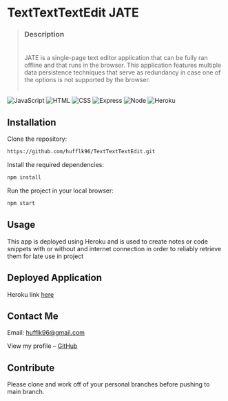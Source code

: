 # TextTextTextEdit JATE
>### Description <br><br>
>  JATE is a single-page text editor application that can be fully ran offline and that runs in the browser. This application features multiple data persistence techniques that serve as redundancy in case one of the options is not supported by the browser. <br><br>

![JavaScript][js-url]
![HTML][html-url]
![CSS][css-url]
![Express][express-url]
![Node][node-url]
![Heroku][heroku-url]


## Installation

Clone the repository:

```sh
https://github.com/hufflk96/TextTextTextEdit.git
```

Install the required dependencies:

```sh
npm install
```

Run the project in your local browser:

```sh
npm start
```

## Usage

This app is deployed using Heroku and is used to create notes or code snippets with or without and internet connection in order to reliably retrieve them for late use in project

## Deployed Application
Heroku link
[here](https://texttexttextedit.herokuapp.com/)

## Contact Me

Email: hufflk96@gmail.com

View my profile – [GitHub](https://github.com/hufflk96)


## Contribute

Please clone and work off of your personal branches before pushing to main branch.

<!-- Markdown link & img dfn's -->

[node-url]: https://img.shields.io/badge/Node.js-43853D?style=for-the-badge&logo=node.js&logoColor=white
[js-url]: https://img.shields.io/badge/JavaScript-F7DF1E?style=for-the-badge&logo=javascript&logoColor=black
[html-url]: https://img.shields.io/badge/HTML5-E34F26?style=for-the-badge&logo=html5&logoColor=white
[css-url]: https://img.shields.io/badge/CSS3-1572B6?style=for-the-badge&logo=css3&logoColor=white
[python-url]: https://img.shields.io/badge/Python-14354C?style=for-the-badge&logo=python&logoColor=white
[express-url]: https://img.shields.io/badge/Express.js-404D59?style=for-the-badge
[react-url]: https://img.shields.io/badge/React-20232A?style=for-the-badge&logo=react&logoColor=61DAFB
[jquery-url]: https://img.shields.io/badge/jQuery-0769AD?style=for-the-badge&logo=jquery&logoColor=white
[bs-url]: https://img.shields.io/badge/Bootstrap-563D7C?style=for-the-badge&logo=bootstrap&logoColor=white
[tw-url]: https://img.shields.io/badge/Tailwind_CSS-38B2AC?style=for-the-badge&logo=tailwind-css&logoColor=white
[mongo-url]: https://img.shields.io/badge/MongoDB-4EA94B?style=for-the-badge&logo=mongodb&logoColor=white
[mysql-url]: https://img.shields.io/badge/MySQL-00000F?style=for-the-badge&logo=mysql&logoColor=white
[heroku-url]: https://img.shields.io/badge/Heroku-430098?style=for-the-badge&logo=heroku&logoColor=white
[sqlize-url]: https://img.shields.io/badge/sequelize-323330?style=for-the-badge&logo=sequelize&logoColor=blue
[jswtoken-url]: 	https://img.shields.io/badge/json%20web%20tokens-323330?style=for-the-badge&logo=json-web-tokens&logoColor=pink
[apollo-url]: https://img.shields.io/badge/-ApolloGraphQL-311C87?style=for-the-badge&logo=apollo-graphql
[graphql-url]: https://img.shields.io/badge/-GraphQL-E10098?style=for-the-badge&logo=graphql&logoColor=white
